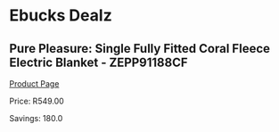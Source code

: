 
# Ebucks Dealz
## Pure Pleasure: Single Fully Fitted Coral Fleece Electric Blanket - ZEPP91188CF
[Product Page](https://www.ebucks.com/web/shop/productSelected.do?prodId=319802391&catId=704982758)

Price: R549.00

Savings: 180.0


	